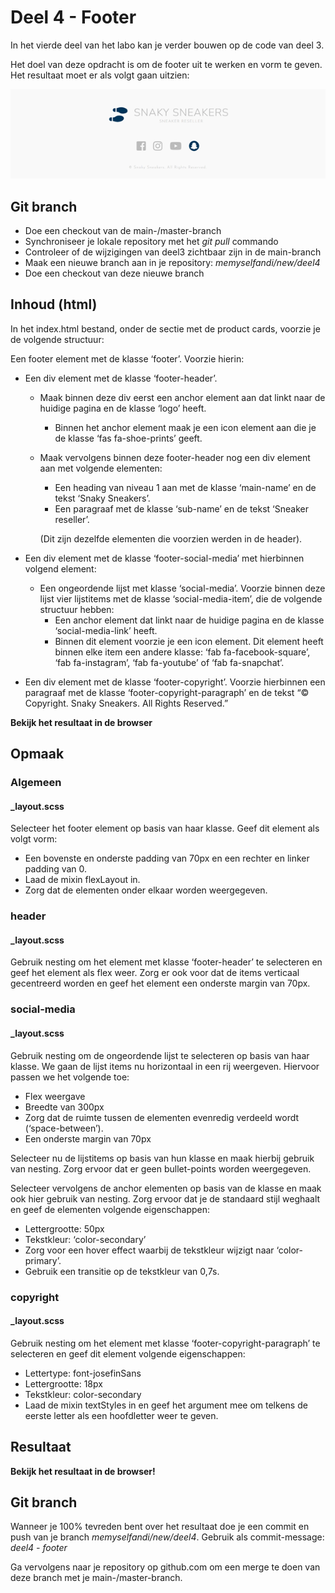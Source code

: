 # Deel 4 - Footer
In het vierde deel van het labo kan je verder bouwen op de code van deel 3.

Het doel van deze opdracht is om de footer uit te werken en vorm te geven. Het resultaat moet er als volgt gaan uitzien:

![footer](/assets/opgave/footer.png)

## Git branch
- Doe een checkout van de main-/master-branch
- Synchroniseer je lokale repository met het *git pull* commando
- Controleer of de wijzigingen van deel3 zichtbaar zijn in de main-branch
- Maak een nieuwe branch aan in je repository: *memyselfandi/new/deel4*
- Doe een checkout van deze nieuwe branch

## Inhoud (html)
In het index.html bestand, onder de sectie met de product cards, voorzie je de volgende structuur:

Een footer element met de klasse ‘footer’. Voorzie hierin:
- Een div element met de klasse ‘footer-header’.
  - Maak binnen deze div eerst een anchor element aan dat linkt naar de huidige pagina en de klasse ‘logo’ heeft.
    - Binnen het anchor element maak je een icon element aan die je de klasse ‘fas fa-shoe-prints’ geeft.
  - Maak vervolgens binnen deze footer-header nog een div element aan met volgende elementen:
    - Een heading van niveau 1 aan met de klasse ‘main-name’ en de tekst ‘Snaky Sneakers’.
    - Een paragraaf met de klasse ‘sub-name’ en de tekst ‘Sneaker reseller’.
        
    (Dit zijn dezelfde elementen die voorzien werden in de header).

- Een div element met de klasse ‘footer-social-media’ met hierbinnen volgend element:
  - Een ongeordende lijst met klasse ‘social-media’. Voorzie binnen deze lijst vier lijstitems met de klasse ‘social-media-item’, die de volgende structuur hebben:
    - Een anchor element dat linkt naar de huidige pagina en de klasse ‘social-media-link’ heeft.
    - Binnen dit element voorzie je een icon element. Dit element heeft binnen elke item een andere klasse: ‘fab fa-facebook-square’, ‘fab fa-instagram’, ‘fab fa-youtube’ of ‘fab fa-snapchat’.
- Een div element met de klasse ‘footer-copyright’. Voorzie hierbinnen een paragraaf met de klasse ‘footer-copyright-paragraph’ en de tekst “&copy; Copyright. Snaky Sneakers. All Rights Reserved.”

**Bekijk het resultaat in de browser**

## Opmaak
### Algemeen
#### _layout.scss
Selecteer het footer element op basis van haar klasse. Geef dit element als volgt vorm:
-	Een bovenste en onderste padding van 70px en een rechter en linker padding van 0.
-	Laad de mixin flexLayout in.
-	Zorg dat de elementen onder elkaar worden weergegeven.

### header
#### _layout.scss
Gebruik nesting om het element met klasse ‘footer-header’ te selecteren en geef het element als flex weer. 
Zorg er ook voor dat de items verticaal gecentreerd worden en geef het element een onderste margin van 70px.

### social-media
#### _layout.scss
Gebruik nesting om de ongeordende lijst te selecteren op basis van haar klasse. We gaan de lijst items nu horizontaal in een rij weergeven. Hiervoor passen we het volgende toe:
-	Flex weergave
-	Breedte van 300px
-	Zorg dat de ruimte tussen de elementen evenredig verdeeld wordt (‘space-between’).
-	Een onderste margin van 70px

Selecteer nu de lijstitems op basis van hun klasse en maak hierbij gebruik van nesting.
Zorg ervoor dat er geen bullet-points worden weergegeven.

Selecteer vervolgens de anchor elementen op basis van de klasse en maak ook hier gebruik van nesting. Zorg ervoor dat je de standaard stijl weghaalt en geef de elementen volgende eigenschappen:
-	Lettergrootte: 50px
-	Tekstkleur: ‘color-secondary’
-	Zorg voor een hover effect waarbij de tekstkleur wijzigt naar ‘color-primary’.
-	Gebruik een transitie op de tekstkleur van 0,7s.

### copyright
#### _layout.scss
Gebruik nesting om het element met klasse ‘footer-copyright-paragraph’ te selecteren en geef dit element volgende eigenschappen:
- Lettertype: font-josefinSans
- Lettergrootte: 18px
- Tekstkleur: color-secondary
- Laad de mixin textStyles in en geef het argument mee om telkens de eerste letter als een hoofdletter weer te geven.

## Resultaat
**Bekijk het resultaat in de browser!**

## Git branch
Wanneer je 100% tevreden bent over het resultaat doe je een commit en push van je branch *memyselfandi/new/deel4*. Gebruik als commit-message: *deel4 - footer*

Ga vervolgens naar je repository op github.com om een merge te doen van deze branch met je main-/master-branch.

